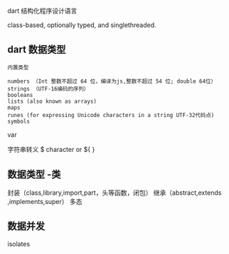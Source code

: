 ## 
dart 
结构化程序设计语言

 class-based, optionally typed, and singlethreaded.


## dart 数据类型

```
内置类型

numbers （Int 整数不超过 64 位，编译为js,整数不超过 54 位; double 64位）
strings （UTF-16编码的序列）
booleans
lists (also known as arrays)
maps
runes (for expressing Unicode characters in a string UTF-32代码点)
symbols
```
var 

字符串转义
$ character or ${ } 

## 数据类型 -类
封装（class,library,import,part，头等函数，闭包）
继承（abstract,extends ,implements,super）
多态

## 数据并发

isolates